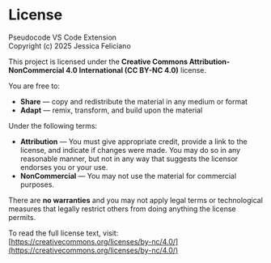 # License

Pseudocode VS Code Extension  
Copyright (c) 2025 Jessica Feliciano

This project is licensed under the **Creative Commons Attribution-NonCommercial 4.0 International (CC BY-NC 4.0)** license.

You are free to:
- **Share** — copy and redistribute the material in any medium or format
- **Adapt** — remix, transform, and build upon the material

Under the following terms:
- **Attribution** — You must give appropriate credit, provide a link to the license, and indicate if changes were made. You may do so in any reasonable manner, but not in any way that suggests the licensor endorses you or your use.
- **NonCommercial** — You may not use the material for commercial purposes.

There are **no warranties** and you may not apply legal terms or technological measures that legally restrict others from doing anything the license permits.

To read the full license text, visit:  
[https://creativecommons.org/licenses/by-nc/4.0/](https://creativecommons.org/licenses/by-nc/4.0/)

